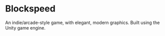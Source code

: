 # Blockspeed
An indie/arcade-style game, with elegant, modern graphics. Built using the Unity game engine.
